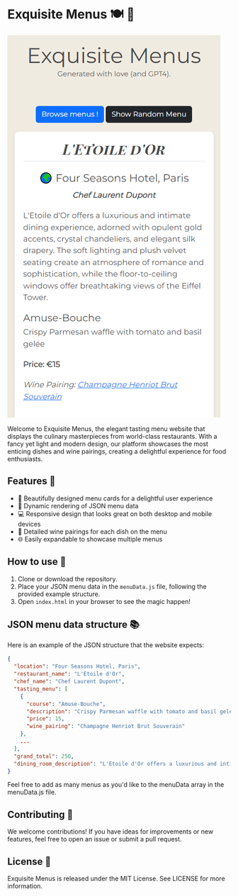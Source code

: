 # Exquisite Menus 🍽️ 🥂

![Exquisite Menus Screenshot](screenshot.png)

Welcome to Exquisite Menus, the elegant tasting menu website that displays the culinary masterpieces from world-class restaurants. With a fancy yet light and modern design, our platform showcases the most enticing dishes and wine pairings, creating a delightful experience for food enthusiasts.

## Features 🌟

- 🍛 Beautifully designed menu cards for a delightful user experience
- 📜 Dynamic rendering of JSON menu data
- 💻 Responsive design that looks great on both desktop and mobile devices
- 🍷 Detailed wine pairings for each dish on the menu
- 🌐 Easily expandable to showcase multiple menus

## How to use 🚀

1. Clone or download the repository.
2. Place your JSON menu data in the `menuData.js` file, following the provided example structure.
3. Open `index.html` in your browser to see the magic happen!

## JSON menu data structure 📚

Here is an example of the JSON structure that the website expects:

```json
{
  "location": "Four Seasons Hotel, Paris",
  "restaurant_name": "L'Etoile d'Or",
  "chef_name": "Chef Laurent Dupont",
  "tasting_menu": [
    {
      "course": "Amuse-Bouche",
      "description": "Crispy Parmesan waffle with tomato and basil gelée",
      "price": 15,
      "wine_pairing": "Champagne Henriot Brut Souverain"
    },
    ...
  ],
  "grand_total": 250,
  "dining_room_description": "L'Etoile d'Or offers a luxurious and intimate dining experience, adorned with opulent gold accents, crystal chandeliers, and elegant silk drapery. The soft lighting and plush velvet seating create an atmosphere of romance and sophistication, while the floor-to-ceiling windows offer breathtaking views of the Eiffel Tower."
}
```

Feel free to add as many menus as you'd like to the menuData array in the menuData.js file.

## Contributing 🤝
We welcome contributions! If you have ideas for improvements or new features, feel free to open an issue or submit a pull request.

## License 📄
Exquisite Menus is released under the MIT License. See LICENSE for more information.
